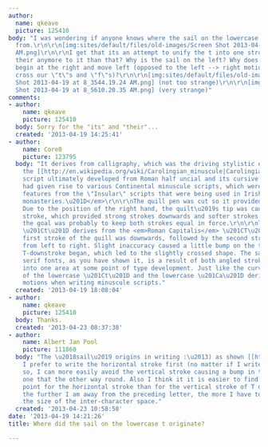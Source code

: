 ```yaml
---
author:
  name: qkeave
  picture: 125410
body: "I was wondering if anyone knows where the sail on the lowercase t originated
  from.\r\n\r\n[img:sites/default/files/old-images/Screen Shot 2013-04-19 at 8_4418.17.02
  AM.png]\r\n\r\nI get that its an attempt to unify the t into one stroke, but is
  their anymore to it than that? Why is the sail on the left? Why does the stroke
  begin at the right and move left (opposed to the left --> right motion we use to
  cross our \"t\"s and \"f\"s)?\r\n\r\n[img:sites/default/files/old-images/Screen
  Shot 2013-04-19 at 8_3544.19.24 AM.png] (not too strange)\r\n\r\n[img:sites/default/files/old-images/Screen
  Shot 2013-04-19 at 8_5610.20.35 AM.png] (very strange)"
comments:
- author:
    name: qkeave
    picture: 125410
  body: Sorry for the "its" and "their"...
  created: '2013-04-19 14:25:41'
- author:
    name: Core0
    picture: 123795
  body: "It derives from calligraphy, which was the driving stylistic element for
    the [[http://en.wikipedia.org/wiki/Carolingian_minuscule|Carolingian Miniscule]]:\r\n\r\n<em>\u201CThe
    script ultimately developed from Roman half uncial and its cursive version, which
    had given rise to various Continental minuscule scripts, which were combined with
    features from the \"Insular\" scripts that were being used in Irish and English
    monasteries.\u201D</em>\r\n\r\nThe quill pen was cut so it provided a flat area.
    Due to the position of the right hand, the quilt\u2019s tip was causing an angled
    stroke, which provided strong strokes downwards and softer strokes sideways, although
    the goal was probably to keep both strokes equal in force.\r\n\r\nThe minuscle
    \u201Ct\u201D derives from the <em>Roman Capitalis</em> \u201CT\u201D, and the
    first stroke of the quill was downwards, followed by the second stroke sideways
    from left to right. Slight inaccuracy caused a little bump on the top where the
    T-downstroke began, which led to the slightly crossed shape. The sail shape in
    serif fonts, as you have shown it, is a result of both angled strokes melting
    into one area at some point of type development. Just like the curve at the bottom
    of the lowercase \u201Ct\u201D and the lowercase \u201Ca\u201D derives from swift
    motions when writing minuscule scripts."
  created: '2013-04-19 18:08:04'
- author:
    name: qkeave
    picture: 125410
  body: Thanks.
  created: '2013-04-23 08:37:38'
- author:
    name: Albert Jan Pool
    picture: 111860
  body: "The \u2018sail\u2019 origins in writing :\u2013) as shown [[http://www.flickr.com/photos/albert-jan_pool/8674982388/in/set-72157629679838154/|here]].
    I prefer to write the horizontal stroke first (no matter if I write T or t). Doing
    so, I can more easily avoid the vertical stroke causing a bump in the horizontal
    one that the other way round. Also I think it it is easier to find the right starting
    point for the horizontal stroke than for the vertical stroke of T or t, because
    the further I am away from the preceding letter, the more I have to guess about
    the size of the inter-character space."
  created: '2013-04-23 10:58:58'
date: '2013-04-19 14:21:26'
title: Where did the sail on the lowercase t originate?

---
```

